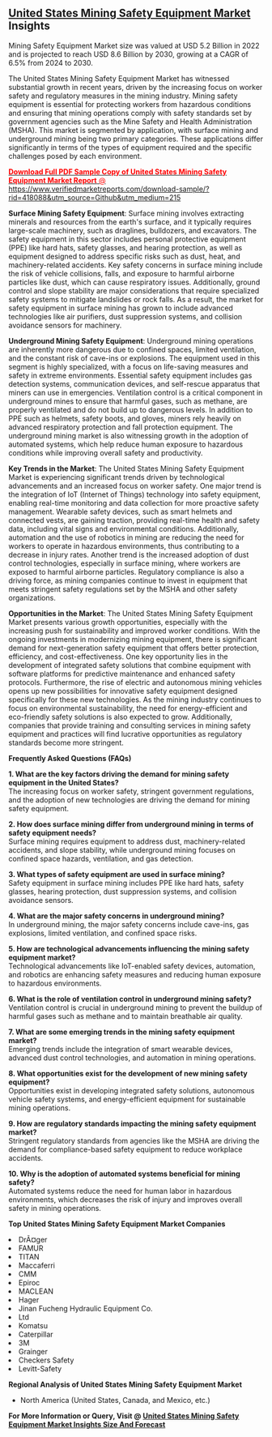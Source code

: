 <h2><a href="https://www.verifiedmarketreports.com/download-sample/?rid=418088&amp;utm_source=Github&amp;utm_medium=215" target="_blank">United States Mining Safety Equipment Market</a> Insights</h2><p>Mining Safety Equipment Market size was valued at USD 5.2 Billion in 2022 and is projected to reach USD 8.6 Billion by 2030, growing at a CAGR of 6.5% from 2024 to 2030.</p><p> <p>The United States Mining Safety Equipment Market has witnessed substantial growth in recent years, driven by the increasing focus on worker safety and regulatory measures in the mining industry. Mining safety equipment is essential for protecting workers from hazardous conditions and ensuring that mining operations comply with safety standards set by government agencies such as the Mine Safety and Health Administration (MSHA). This market is segmented by application, with surface mining and underground mining being two primary categories. These applications differ significantly in terms of the types of equipment required and the specific challenges posed by each environment. <a href="#"><p><span class=""><span style="color: #ff0000;"><strong>Download Full PDF Sample Copy of United States Mining Safety Equipment Market Report</strong> @ </span><a href="https://www.verifiedmarketreports.com/download-sample/?rid=418088&amp;utm_source=Github&amp;utm_medium=215" target="_blank">https://www.verifiedmarketreports.com/download-sample/?rid=418088&amp;utm_source=Github&amp;utm_medium=215</a></span></p></a></p> <p><strong>Surface Mining Safety Equipment</strong>: Surface mining involves extracting minerals and resources from the earth's surface, and it typically requires large-scale machinery, such as draglines, bulldozers, and excavators. The safety equipment in this sector includes personal protective equipment (PPE) like hard hats, safety glasses, and hearing protection, as well as equipment designed to address specific risks such as dust, heat, and machinery-related accidents. Key safety concerns in surface mining include the risk of vehicle collisions, falls, and exposure to harmful airborne particles like dust, which can cause respiratory issues. Additionally, ground control and slope stability are major considerations that require specialized safety systems to mitigate landslides or rock falls. As a result, the market for safety equipment in surface mining has grown to include advanced technologies like air purifiers, dust suppression systems, and collision avoidance sensors for machinery.</p> <p><strong>Underground Mining Safety Equipment</strong>: Underground mining operations are inherently more dangerous due to confined spaces, limited ventilation, and the constant risk of cave-ins or explosions. The equipment used in this segment is highly specialized, with a focus on life-saving measures and safety in extreme environments. Essential safety equipment includes gas detection systems, communication devices, and self-rescue apparatus that miners can use in emergencies. Ventilation control is a critical component in underground mines to ensure that harmful gases, such as methane, are properly ventilated and do not build up to dangerous levels. In addition to PPE such as helmets, safety boots, and gloves, miners rely heavily on advanced respiratory protection and fall protection equipment. The underground mining market is also witnessing growth in the adoption of automated systems, which help reduce human exposure to hazardous conditions while improving overall safety and productivity.</p> <p><strong>Key Trends in the Market</strong>: The United States Mining Safety Equipment Market is experiencing significant trends driven by technological advancements and an increased focus on worker safety. One major trend is the integration of IoT (Internet of Things) technology into safety equipment, enabling real-time monitoring and data collection for more proactive safety management. Wearable safety devices, such as smart helmets and connected vests, are gaining traction, providing real-time health and safety data, including vital signs and environmental conditions. Additionally, automation and the use of robotics in mining are reducing the need for workers to operate in hazardous environments, thus contributing to a decrease in injury rates. Another trend is the increased adoption of dust control technologies, especially in surface mining, where workers are exposed to harmful airborne particles. Regulatory compliance is also a driving force, as mining companies continue to invest in equipment that meets stringent safety regulations set by the MSHA and other safety organizations.</p> <p><strong>Opportunities in the Market</strong>: The United States Mining Safety Equipment Market presents various growth opportunities, especially with the increasing push for sustainability and improved worker conditions. With the ongoing investments in modernizing mining equipment, there is significant demand for next-generation safety equipment that offers better protection, efficiency, and cost-effectiveness. One key opportunity lies in the development of integrated safety solutions that combine equipment with software platforms for predictive maintenance and enhanced safety protocols. Furthermore, the rise of electric and autonomous mining vehicles opens up new possibilities for innovative safety equipment designed specifically for these new technologies. As the mining industry continues to focus on environmental sustainability, the need for energy-efficient and eco-friendly safety solutions is also expected to grow. Additionally, companies that provide training and consulting services in mining safety equipment and practices will find lucrative opportunities as regulatory standards become more stringent.</p> <p><strong>Frequently Asked Questions (FAQs)</strong></p> <p><strong>1. What are the key factors driving the demand for mining safety equipment in the United States?</strong><br> The increasing focus on worker safety, stringent government regulations, and the adoption of new technologies are driving the demand for mining safety equipment.</p> <p><strong>2. How does surface mining differ from underground mining in terms of safety equipment needs?</strong><br> Surface mining requires equipment to address dust, machinery-related accidents, and slope stability, while underground mining focuses on confined space hazards, ventilation, and gas detection.</p> <p><strong>3. What types of safety equipment are used in surface mining?</strong><br> Safety equipment in surface mining includes PPE like hard hats, safety glasses, hearing protection, dust suppression systems, and collision avoidance sensors.</p> <p><strong>4. What are the major safety concerns in underground mining?</strong><br> In underground mining, the major safety concerns include cave-ins, gas explosions, limited ventilation, and confined space risks.</p> <p><strong>5. How are technological advancements influencing the mining safety equipment market?</strong><br> Technological advancements like IoT-enabled safety devices, automation, and robotics are enhancing safety measures and reducing human exposure to hazardous environments.</p> <p><strong>6. What is the role of ventilation control in underground mining safety?</strong><br> Ventilation control is crucial in underground mining to prevent the buildup of harmful gases such as methane and to maintain breathable air quality.</p> <p><strong>7. What are some emerging trends in the mining safety equipment market?</strong><br> Emerging trends include the integration of smart wearable devices, advanced dust control technologies, and automation in mining operations.</p> <p><strong>8. What opportunities exist for the development of new mining safety equipment?</strong><br> Opportunities exist in developing integrated safety solutions, autonomous vehicle safety systems, and energy-efficient equipment for sustainable mining operations.</p> <p><strong>9. How are regulatory standards impacting the mining safety equipment market?</strong><br> Stringent regulatory standards from agencies like the MSHA are driving the demand for compliance-based safety equipment to reduce workplace accidents.</p> <p><strong>10. Why is the adoption of automated systems beneficial for mining safety?</strong><br> Automated systems reduce the need for human labor in hazardous environments, which decreases the risk of injury and improves overall safety in mining operations.</p> </p><p><strong>Top United States Mining Safety Equipment Market Companies</strong></p><div data-test-id=""><p><li>DrÃ¤ger</li><li> FAMUR</li><li> TITAN</li><li> Maccaferri</li><li> CMM</li><li> Epiroc</li><li> MACLEAN</li><li> Hager</li><li> Jinan Fucheng Hydraulic Equipment Co.</li><li> Ltd</li><li> Komatsu</li><li> Caterpillar</li><li> 3M</li><li> Grainger</li><li> Checkers Safety</li><li> Levitt-Safety</li></p><div><strong>Regional Analysis of&nbsp;United States Mining Safety Equipment Market</strong></div><ul><li dir="ltr"><p dir="ltr">North America&nbsp;(United States, Canada, and Mexico, etc.)</p></li></ul><p><strong>For More Information or Query, Visit @&nbsp;</strong><strong><a href="https://www.verifiedmarketreports.com/product/mining-safety-equipment-market/?utm_source=Github&amp;utm_medium=215" target="_blank">United States Mining Safety Equipment Market Insights Size And Forecast</a></strong></p></div>
